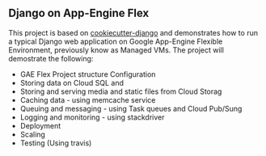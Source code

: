 ## Django on App-Engine Flex

This project is based on [cookiecutter-django](https://github.com/pydanny/cookiecutter-django) and demonstrates how to run a typical Django web application on Google App-Engine Flexible Environment, previously know as Managed VMs. The project will demostrate the following:
- GAE Flex Project structure Configuration
- Storing data on Cloud SQL and
- Storing and serving media and static files from Cloud Storag
- Caching data - using memcache service
- Queuing and messaging - using Task queues and Cloud Pub/Sung
- Logging and monitoring - using stackdriver
- Deployment
- Scaling
- Testing (Using travis)
